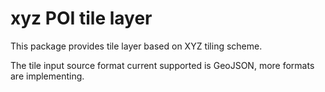 # xyz POI tile layer

This package provides tile layer based on XYZ tiling scheme.

The tile input source format current supported is GeoJSON, more formats are implementing.
